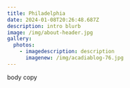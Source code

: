```yaml
---
title: Philadelphia
date: 2024-01-08T20:26:48.687Z
description: intro blurb
image: /img/about-header.jpg
gallery:
  photos:
    - imagedescription: description
      imagenew: /img/acadiablog-76.jpg
---
```

body copy
